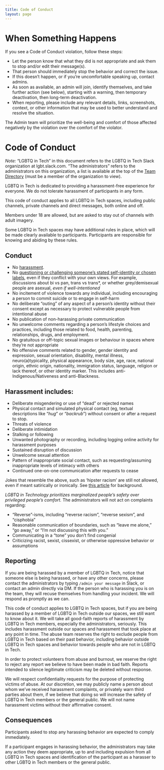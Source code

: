```yaml
---
title: Code of Conduct
layout: page
---
```


<a name="reporting"></a>

# When Something Happens

If you see a Code of Conduct violation, follow these steps:

- Let the person know that what they did is not appropriate and ask them to stop and/or edit their message(s).
- That person should immediately stop the behavior and correct the issue.
- If this doesn’t happen, or if you’re uncomfortable speaking up, contact admins.
- As soon as available, an admin will join, identify themselves, and take further action (see below), starting with a warning, then temporary deactivation, then long-term deactivation.
- When reporting, please include any relevant details, links, screenshots, context, or other information that may be used to better understand and resolve the situation.

The Admin team will prioritize the well-being and comfort of those affected negatively by the violation over the comfort of the violator.

<a name="overview"></a>

# Code of Conduct

*Note:* “LGBTQ in Tech” in this document refers to the LGBTQ in Tech Slack organization at lgbt.slack.com. “The administrators” refers to the administrators on this organization, a list is available at the top of the [Team Directory](https://lgbt.slack.com/team) (must be a member of the organization to view).

LGBTQ in Tech is dedicated to providing a harassment-free experience for everyone. We do not tolerate harassment of participants in any form.

This code of conduct applies to all LGBTQ in Tech spaces, including public channels, private channels and direct messages, both online and off.

Members under 18 are allowed, but are asked to stay out of channels with adult imagery.

Some LGBTQ in Tech spaces may have additional rules in place, which will be made clearly available to participants. Participants are responsible for knowing and abiding by these rules.

<a name="conduct"></a>

## Conduct

- No [harassment](#harassment).
- No [questioning or challenging someone’s stated self-identity or chosen labels](/culture.html#discussion-of-labels), even if they conflict with your own views. For example, discussions about bi vs pan, trans vs trans*, or whether grey/demisexual people are asexual, *even if well-intentioned*
- No incitement of violence towards any individual, including encouraging a person to commit suicide or to engage in self-harm
- No deliberate “outing” of any aspect of a person’s identity without their consent except as necessary to protect vulnerable people from intentional abuse
- No publication of non-harassing private communication 
- No unwelcome comments regarding a person’s lifestyle choices and practices, including those related to food, health, parenting, relationships, drugs, and employment.
- No gratuitous or off-topic sexual images or behaviour in spaces where they’re not appropriate
- No offensive comments related to gender, gender identity and expression, sexual orientation, disability, mental illness, neuro(a)typicality, physical appearance, body size, age, race, national origin, ethnic origin, nationality, immigration status, language, religion or lack thereof, or other identity marker. This includes anti-Indigenous/Nativeness and anti-Blackness.


<a name="harassment"></a>

## Harassment includes:

- Deliberate misgendering or use of “dead” or rejected names
- Physical contact and simulated physical contact (eg, textual descriptions like “_hug_” or “_backrub_”) without consent or after a request to stop.
- Threats of violence
- Deliberate intimidation
- Stalking or following
- Unwanted photography or recording, including logging online activity for harassment purposes
- Sustained disruption of discussion
- Unwelcome sexual attention
- Pattern of inappropriate social contact, such as requesting/assuming inappropriate levels of intimacy with others
- Continued one-on-one communication after requests to cease

Jokes that resemble the above, such as ‘hipster racism’ are still not allowed, even if meant satirically or ironically. See [this article](http://www.racialicious.com/2012/05/02/a-historical-guide-to-hipster-racism/) for background.

*LGBTQ in Technology prioritizes marginalized people’s safety over privileged people’s comfort.* The administrators will not act on complaints regarding:

- “Reverse”-isms, including “reverse racism”, “reverse sexism”, and “cisphobia”
- Reasonable communication of boundaries, such as “leave me alone,” “go away,” or “I’m not discussing this with you.”
- Communicating in a “tone” you don’t find congenial
- Criticizing racist, sexist, cissexist, or otherwise oppressive behavior or assumptions

<a name="reporting"></a>

## Reporting

If you are being harassed by a member of LGBTQ in Tech, notice that someone else is being harassed, or have any other concerns, please contact the administrators by typing `/admin your message` in Slack, or contact an admin directly via DM. If the person who is harassing you is on the team, they will recuse themselves from handling your incident. We will respond as promptly as we can.

This code of conduct applies to LGBTQ in Tech spaces, but if you are being harassed by a member of LGBTQ in Tech outside our spaces, we still want to know about it. We will take all good-faith reports of harassment by LGBTQ in Tech members, especially the administrators, seriously. This includes harassment outside our spaces and harassment that took place at any point in time. The abuse team reserves the right to exclude people from LGBTQ in Tech based on their past behavior, including behavior outside LGBTQ in Tech spaces and behavior towards people who are not in LGBTQ in Tech.

In order to protect volunteers from abuse and burnout, we reserve the right to reject any report we believe to have been made in bad faith. Reports intended to silence legitimate criticism may be deleted without response.

We will respect confidentiality requests for the purpose of protecting victims of abuse. At our discretion, we may publicly name a person about whom we’ve received harassment complaints, or privately warn third parties about them, if we believe that doing so will increase the safety of LGBTQ in Tech members or the general public. We will not name harassment victims without their affirmative consent.

<a name="consequences"></a>

## Consequences

Participants asked to stop any harassing behavior are expected to comply immediately.

If a participant engages in harassing behavior, the administrators may take any action they deem appropriate, up to and including expulsion from all LGBTQ in Tech spaces and identification of the participant as a harasser to other LGBTQ in Tech members or the general public.
